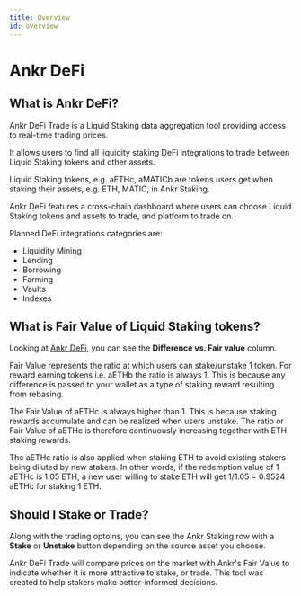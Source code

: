 ```yaml
---
title: Overview
id: overview
---
```


# Ankr DeFi 

## What is Ankr DeFi?

Ankr DeFi Trade is a Liquid Staking data aggregation tool providing access to real-time trading prices.

It allows users to find all liquidity staking DeFi integrations to trade between Liquid Staking tokens and other assets.

Liquid Staking tokens, e.g. aETHc, aMATICb are tokens users get when staking their assets, e.g. ETH, MATIC, in Ankr Staking. 

Ankr DeFi features a cross-chain dashboard where users can choose Liquid Staking tokens and assets to trade, and platform to trade on.

Planned DeFi integrations categories are:

* Liquidity Mining
* Lending
* Borrowing
* Farming
* Vaults
* Indexes


## What is Fair Value of Liquid Staking tokens?

Looking at [Ankr DeFi](https://ankr.com/staking/defi/), you can see the **Difference vs. Fair value** column.

Fair Value represents the ratio at which users can stake/unstake 1 token. For reward earning tokens i.e. aETHb the ratio is always 1. This is because any difference is passed to your wallet as a type of staking reward resulting from rebasing.

The Fair Value of aETHc is always higher than 1. This is because staking rewards accumulate and can be realized when users unstake. The ratio or Fair Value of aETHc is therefore continuously increasing together with ETH staking rewards.

The aETHc ratio is also applied when staking ETH to avoid existing stakers being diluted by new stakers. In other words, if the redemption value of 1 aETHc is 1.05 ETH, a new user willing to stake ETH will get 1/1.05 = 0.9524 aETHc for staking 1 ETH.

## Should I Stake or Trade?

Along with the trading optoins, you can see the Ankr Staking row with a **Stake** or **Unstake** button depending on the source asset you choose.

Ankr DeFi Trade will compare prices on the market with Ankr's Fair Value to indicate whether it is more attractive to stake, or trade. This tool was created to help stakers make better-informed decisions.


